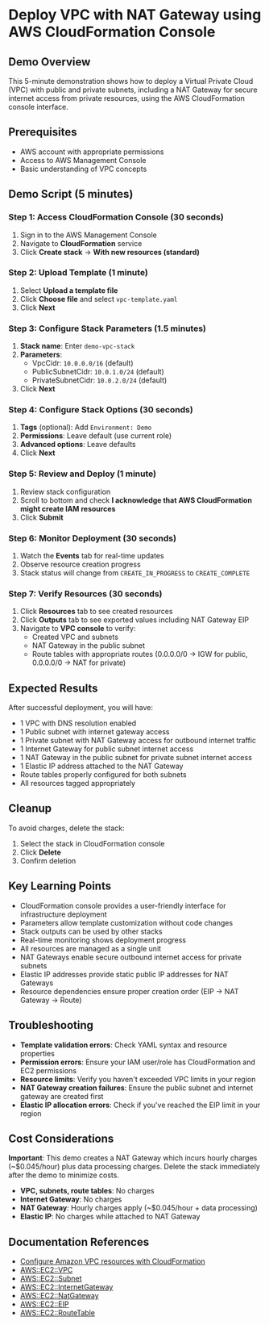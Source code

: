 # Deploy VPC with NAT Gateway using AWS CloudFormation Console

## Demo Overview
This 5-minute demonstration shows how to deploy a Virtual Private Cloud (VPC) with public and private subnets, including a NAT Gateway for secure internet access from private resources, using the AWS CloudFormation console interface.

## Prerequisites
- AWS account with appropriate permissions
- Access to AWS Management Console
- Basic understanding of VPC concepts

## Demo Script (5 minutes)

### Step 1: Access CloudFormation Console (30 seconds)
1. Sign in to the AWS Management Console
2. Navigate to **CloudFormation** service
3. Click **Create stack** → **With new resources (standard)**

### Step 2: Upload Template (1 minute)
1. Select **Upload a template file**
2. Click **Choose file** and select `vpc-template.yaml`
3. Click **Next**

### Step 3: Configure Stack Parameters (1.5 minutes)
1. **Stack name**: Enter `demo-vpc-stack`
2. **Parameters**:
   - VpcCidr: `10.0.0.0/16` (default)
   - PublicSubnetCidr: `10.0.1.0/24` (default)
   - PrivateSubnetCidr: `10.0.2.0/24` (default)
3. Click **Next**

### Step 4: Configure Stack Options (30 seconds)
1. **Tags** (optional): Add `Environment: Demo`
2. **Permissions**: Leave default (use current role)
3. **Advanced options**: Leave defaults
4. Click **Next**

### Step 5: Review and Deploy (1 minute)
1. Review stack configuration
2. Scroll to bottom and check **I acknowledge that AWS CloudFormation might create IAM resources**
3. Click **Submit**

### Step 6: Monitor Deployment (30 seconds)
1. Watch the **Events** tab for real-time updates
2. Observe resource creation progress
3. Stack status will change from `CREATE_IN_PROGRESS` to `CREATE_COMPLETE`

### Step 7: Verify Resources (30 seconds)
1. Click **Resources** tab to see created resources
2. Click **Outputs** tab to see exported values including NAT Gateway EIP
3. Navigate to **VPC console** to verify:
   - Created VPC and subnets
   - NAT Gateway in the public subnet
   - Route tables with appropriate routes (0.0.0.0/0 → IGW for public, 0.0.0.0/0 → NAT for private)

## Expected Results
After successful deployment, you will have:
- 1 VPC with DNS resolution enabled
- 1 Public subnet with internet gateway access
- 1 Private subnet with NAT Gateway access for outbound internet traffic
- 1 Internet Gateway for public subnet internet access
- 1 NAT Gateway in the public subnet for private subnet internet access
- 1 Elastic IP address attached to the NAT Gateway
- Route tables properly configured for both subnets
- All resources tagged appropriately

## Cleanup
To avoid charges, delete the stack:
1. Select the stack in CloudFormation console
2. Click **Delete**
3. Confirm deletion

## Key Learning Points
- CloudFormation console provides a user-friendly interface for infrastructure deployment
- Parameters allow template customization without code changes
- Stack outputs can be used by other stacks
- Real-time monitoring shows deployment progress
- All resources are managed as a single unit
- NAT Gateways enable secure outbound internet access for private subnets
- Elastic IP addresses provide static public IP addresses for NAT Gateways
- Resource dependencies ensure proper creation order (EIP → NAT Gateway → Route)

## Troubleshooting
- **Template validation errors**: Check YAML syntax and resource properties
- **Permission errors**: Ensure your IAM user/role has CloudFormation and EC2 permissions
- **Resource limits**: Verify you haven't exceeded VPC limits in your region
- **NAT Gateway creation failures**: Ensure the public subnet and internet gateway are created first
- **Elastic IP allocation errors**: Check if you've reached the EIP limit in your region

## Cost Considerations
**Important**: This demo creates a NAT Gateway which incurs hourly charges (~$0.045/hour) plus data processing charges. Delete the stack immediately after the demo to minimize costs.

- **VPC, subnets, route tables**: No charges
- **Internet Gateway**: No charges
- **NAT Gateway**: Hourly charges apply (~$0.045/hour + data processing)
- **Elastic IP**: No charges while attached to NAT Gateway

## Documentation References
- [Configure Amazon VPC resources with CloudFormation](https://docs.aws.amazon.com/AWSCloudFormation/latest/UserGuide/quickref-ec2-vpc.html)
- [AWS::EC2::VPC](https://docs.aws.amazon.com/AWSCloudFormation/latest/TemplateReference/aws-resource-ec2-vpc.html)
- [AWS::EC2::Subnet](https://docs.aws.amazon.com/AWSCloudFormation/latest/TemplateReference/aws-resource-ec2-subnet.html)
- [AWS::EC2::InternetGateway](https://docs.aws.amazon.com/AWSCloudFormation/latest/TemplateReference/aws-resource-ec2-internetgateway.html)
- [AWS::EC2::NatGateway](https://docs.aws.amazon.com/AWSCloudFormation/latest/TemplateReference/aws-resource-ec2-natgateway.html)
- [AWS::EC2::EIP](https://docs.aws.amazon.com/AWSCloudFormation/latest/TemplateReference/aws-resource-ec2-eip.html)
- [AWS::EC2::RouteTable](https://docs.aws.amazon.com/AWSCloudFormation/latest/TemplateReference/aws-resource-ec2-routetable.html)
